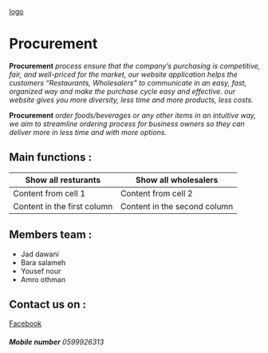 
[logo](https://www.facebook.com/100456978939190/photos/a.100457038939184/100473245604230/)

# Procurement
**Procurement** *process ensure that the company’s purchasing is competitive, fair, and well-priced for the market, our website application helps the customers “Restaurants, Wholesalers” to communicate in an easy, fast, organized way and make the purchase cycle easy and effective. our website gives you more diversity, less time and more products, less costs.*


**Procurement** *order foods/beverages or any other items in an intuitive way, we aim to streamline ordering process for business owners so they can deliver more in less time and with more options.*


## Main functions :
Show all resturants | Show all wholesalers
------------ | ------------- 
Content from cell 1 | Content from cell 2
Content in the first column | Content in the second column



## Members team :
* Jad dawani 
* Bara salameh
* Yousef nour
* Amro othman


## Contact us on :
[Facebook](https://www.facebook.com/Procurement-100456978939190)
###### **Mobile number** 0599926313
